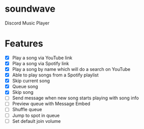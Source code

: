 # soundwave
Discord Music Player

# Features
- [x] Play a song via YouTube link
- [x] Play a song via Spotify link
- [x] Play a song by name which will do a search on YouTube
- [x] Able to play songs from a Spotify playlist
- [x] Skip current song
- [x] Queue song
- [x] Skip song
- [ ] Send message when new song starts playing with song info
- [ ] Preview queue with Message Embed
- [ ] Shuffle queue
- [ ] Jump to spot in queue
- [ ] Set default join volume
